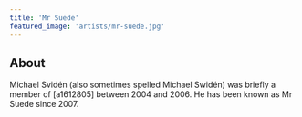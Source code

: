 ```yaml
---
title: 'Mr Suede'
featured_image: 'artists/mr-suede.jpg'
---
```


## About

Michael Svidén (also sometimes spelled Michael Swidén) was briefly a member of [a1612805] between 2004 and 2006. He has been known as Mr Suede since 2007.
